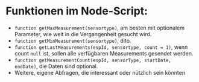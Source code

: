 # Funktionen im Node-Script:

- `function getMaxMeasurement(sensortype)`, am besten mit optionalem Parameter, wie weit in die Vergangenheit gesucht wird.
- `function getMinMeasurement(sensortype)`, dito.
- `function getLastMeasurements(espId, sensortype, count = 1)`, wenn count `null` ist, sollen alle verfügbaren Measurements gesendet werden.
- `function getMeasurementCount(espId, sensorType, startDate, endDate)`, die Daten sind optional.
- Weitere, eigene Abfragen, die interessant oder nützlich sein könnten

